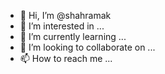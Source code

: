 - 👋 Hi, I’m @shahramak
- 👀 I’m interested in ...
- 🌱 I’m currently learning ...
- 💞️ I’m looking to collaborate on ...
- 📫 How to reach me ...

<!---
shahramak/shahramak is a ✨ special ✨ repository because its `README.md` (this file) appears on your GitHub profile.
You can click the Preview link to take a look at your changes.
--->
